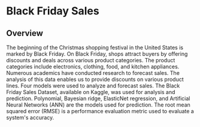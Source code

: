 # Black Friday Sales
## Overview
The beginning of the Christmas shopping festival in the United States is marked by Black Friday. On Black Friday, shops attract buyers by offering discounts and deals across various product categories. The product categories include electronics, clothing, food, and kitchen appliances. Numerous academics have conducted research to forecast sales. The analysis of this data enables us to provide discounts on various product lines. Four models were used to analyze and forecast sales. The Black Friday Sales Dataset, available on Kaggle, was used for analysis and prediction. Polynomial, Bayesian ridge, ElasticNet regression, and Artificial Neural Networks (ANN) are the models used for prediction. The root mean squared error (RMSE) is a performance evaluation metric used to evaluate a system's accuracy.
